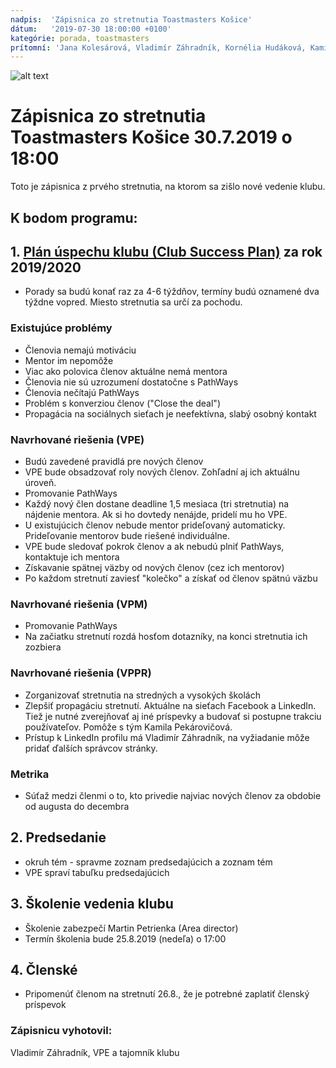 ```yaml
---
nadpis:  'Zápisnica zo stretnutia Toastmasters Košice'
dátum:   '2019-07-30 18:00:00 +0100'
kategórie: porada, toastmasters
prítomní: 'Jana Kolesárová, Vladimír Záhradník, Kornélia Hudáková, Kamila Pekárovičová, Lucia Pethöová, Jozef Starúch'
---
```


![alt text][logo]
# Zápisnica zo stretnutia Toastmasters Košice 30.7.2019 o 18:00
Toto je zápisnica z prvého stretnutia, na ktorom sa zišlo nové vedenie klubu.

## K bodom programu:
## 1. [Plán úspechu klubu (Club Success Plan)][club-success-plan] za rok 2019/2020
* Porady sa budú konať raz za 4-6 týždňov, termíny budú oznamené dva týždne vopred. Miesto stretnutia sa určí za pochodu.

### Existujúce problémy
- Členovia nemajú motiváciu
- Mentor im nepomôže
- Viac ako polovica členov aktuálne nemá mentora
- Členovia nie sú uzrozumení dostatočne s PathWays
- Členovia nečítajú PathWays
- Problém s konverziou členov ("Close the deal")
- Propagácia na sociálnych sieťach je neefektívna, slabý osobný kontakt

### Navrhované riešenia (VPE)
- Budú zavedené pravidlá pre nových členov
- VPE bude obsadzovať roly nových členov. Zohľadní aj ich aktuálnu úroveň.
- Promovanie PathWays
- Každý nový člen dostane deadline 1,5 mesiaca (tri stretnutia) na nájdenie mentora. Ak si ho dovtedy nenájde, pridelí mu ho VPE.
- U existujúcich členov nebude mentor prideľovaný automaticky. Prideľovanie mentorov bude riešené individuálne.
- VPE bude sledovať pokrok členov a ak nebudú plniť PathWays, kontaktuje ich mentora
- Získavanie spätnej väzby od nových členov (cez ich mentorov)
- Po každom stretnutí zaviesť "kolečko" a získať od členov spätnú väzbu

### Navrhované riešenia (VPM)
- Promovanie PathWays
- Na začiatku stretnutí rozdá hosťom dotazníky, na konci stretnutia ich zozbiera

### Navrhované riešenia (VPPR)
- Zorganizovať stretnutia na stredných a vysokých školách
- Zlepšiť propagáciu stretnutí. Aktuálne na sieťach Facebook a LinkedIn. Tiež je nutné zverejňovať aj iné príspevky a budovať si postupne trakciu používateľov. Pomôže s tým Kamila Pekárovičová.
- Prístup k LinkedIn profilu má Vladimír Záhradník, na vyžiadanie môže pridať ďalších správcov stránky.

### Metrika
- Súťaž medzi členmi o to, kto privedie najviac nových členov za obdobie od augusta do decembra

## 2. Predsedanie
- okruh tém - spravme zoznam predsedajúcich a zoznam tém
- VPE spraví tabuľku predsedajúcich

## 3. Školenie vedenia klubu
- Školenie zabezpečí Martin Petrienka (Area director)
- Termín školenia bude 25.8.2019 (nedeľa) o 17:00

## 4. Členské
- Pripomenúť členom na stretnutí 26.8., že je potrebné zaplatiť členský príspevok

### Zápisnicu vyhotovil:
Vladimír Záhradník,
VPE a tajomník klubu

[logo]: https://raw.githubusercontent.com/toastmasters-kosice/toastmasters-kosice.github.io/develop/src/images/tmke-logo.jpg "Logo Toastmasters Košice"
[club-success-plan]: https://github.com/toastmasters-kosice/vedenie-klubu/blob/master/Dokumenty/Club%20Success%20Plan%202019.md